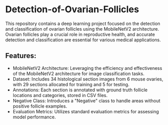 # Detection-of-Ovarian-Follicles
This repository contains a deep learning project focused on the detection and classification of ovarian follicles using the MobileNetV2 architecture. Ovarian follicles play a crucial role in reproductive health, and accurate detection and classification are essential for various medical applications.

## Features:
- MobileNetV2 Architecture: Leveraging the efficiency and effectiveness of the MobileNetV2 architecture for image classification tasks.
- Dataset: Includes 34 histological section images from 6 mouse ovaries, with 29 sections allocated for training and 5 for testing.
- Annotations: Each section is annotated with ground truth follicle locations and categories, stored in CSV files.
- Negative Class: Introduces a "Negative" class to handle areas without positive follicle examples.
- Evaluation Metrics: Utilizes standard evaluation metrics for assessing model performance.
